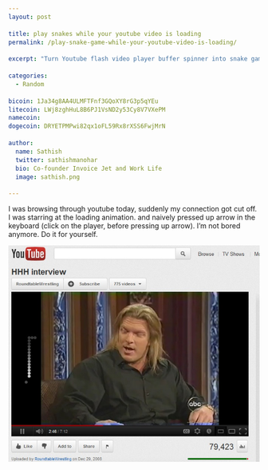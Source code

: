 ```yaml
---
layout: post

title: play snakes while your youtube video is loading
permalink: /play-snake-game-while-your-youtube-video-is-loading/

excerpt: "Turn Youtube flash video player buffer spinner into snake game"

categories:
  - Random

bicoin: 1Ja34g8AA4ULMFTFnf3GQoXY8rG3p5qYEu
litecoin: LWj8zghHuL8B6PJ1VsND2y53Cy8V7VXePM
namecoin: 
dogecoin: DRYETPMPwi82qx1oFL59Rx8rXSS6FwjMrN

author: 
  name: Sathish
  twitter: sathishmanohar
  bio: Co-founder Invoice Jet and Work Life
  image: sathish.png

---
```

I was browsing through youtube today, suddenly my connection got cut off. I was starring at the loading animation. and naively pressed up arrow in the keyboard (click on the player, before pressing up arrow). I&#8217;m not bored anymore. Do it for yourself.

<div class="full zoomable"><img src="/images/youtube-snake-game.jpg"></div>
